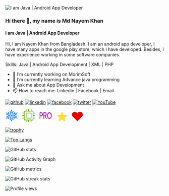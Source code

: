 ![I am Java | Android App Developer](https://pbs.twimg.com/profile_banners/1586191102344048642/1667052370/1500x500)
### Hi there 👋, my name is Md Nayem Khan
#### I am Java | Android App Developer

Hi, I am Nayem Khan from Bangladesh. I am an android app developer, I have many apps in the google play store, which I have developed. Besides, I have experience working in some software companies.

Skills: Java | Android App Development | XML | PHP 

- 🔭 I’m currently working on MorimSoft 
- 🌱 I’m currently learning Advance java programming 
- 💬 Ask me about App Development 
- 📫 How to reach me: Linkedin | Facebook | Email 


[<img src='https://cdn.jsdelivr.net/npm/simple-icons@3.0.1/icons/github.svg' alt='github' height='40'>](https://github.com/https://github.com/mdnayemkhan)  [<img src='https://cdn.jsdelivr.net/npm/simple-icons@3.0.1/icons/linkedin.svg' alt='linkedin' height='40'>](https://www.linkedin.com/in/https://www.linkedin.com/in/mdnayemkhan//)  [<img src='https://cdn.jsdelivr.net/npm/simple-icons@3.0.1/icons/facebook.svg' alt='facebook' height='40'>](https://www.facebook.com/https://web.facebook.com/profile.php?id=100047406432128)  [<img src='https://cdn.jsdelivr.net/npm/simple-icons@3.0.1/icons/twitter.svg' alt='twitter' height='40'>](https://twitter.com/https://twitter.com/MdNayemKhan180)  [<img src='https://cdn.jsdelivr.net/npm/simple-icons@3.0.1/icons/youtube.svg' alt='YouTube' height='40'>](https://www.youtube.com/channel/https://www.youtube.com/@mdnayemkhan180)  

<a href='https://archiveprogram.github.com/'><img src='https://raw.githubusercontent.com/acervenky/animated-github-badges/master/assets/acbadge.gif' width='40' height='40'></a> <a href='https://docs.github.com/en/developers'><img src='https://raw.githubusercontent.com/acervenky/animated-github-badges/master/assets/devbadge.gif' width='40' height='40'></a> <a href='https://github.com/pricing'><img src='https://raw.githubusercontent.com/acervenky/animated-github-badges/master/assets/pro.gif' width='40' height='40'></a> <a href='https://stars.github.com/'><img src='https://raw.githubusercontent.com/acervenky/animated-github-badges/master/assets/starbadge.gif' width='35' height='35'></a> <a href='https://docs.github.com/en/github/supporting-the-open-source-community-with-github-sponsors'><img src='https://raw.githubusercontent.com/acervenky/animated-github-badges/master/assets/sponsorbadge.gif' width='35' height='35'></a> 

[![trophy](https://github-profile-trophy.vercel.app/?username=https://github.com/mdnayemkhan)](https://github.com/ryo-ma/github-profile-trophy)

[![Top Langs](https://github-readme-stats.vercel.app/api/top-langs/?username=https://github.com/mdnayemkhan)](https://github.com/anuraghazra/github-readme-stats)

![GitHub stats](https://github-readme-stats.vercel.app/api?username=https://github.com/mdnayemkhan&show_icons=true&count_private=true)  

![GitHub Activity Graph](https://activity-graph.herokuapp.com/graph?username=https://github.com/mdnayemkhan)  

![GitHub metrics](https://metrics.lecoq.io/https://github.com/mdnayemkhan)  

![GitHub streak stats](https://streak-stats.demolab.com/?user=https://github.com/mdnayemkhan)  

![Profile views](https://gpvc.arturio.dev/https://github.com/mdnayemkhan)  

